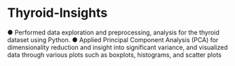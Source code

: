 # Thyroid-Insights

● Performed data exploration and preprocessing, analysis for the thyroid dataset using Python. 
● Applied Principal Component Analysis (PCA) for dimensionality reduction and insight into significant variance, and
visualized data through various plots such as boxplots, histograms, and scatter plots
